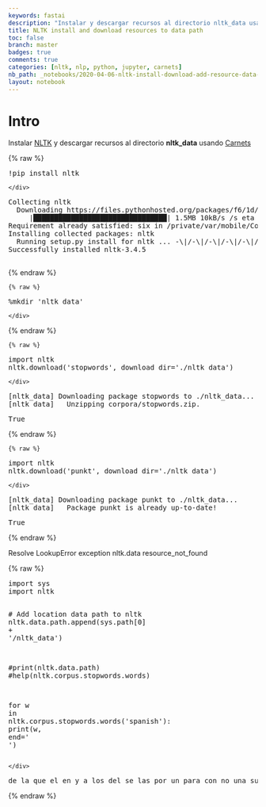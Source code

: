 ```yaml
---
keywords: fastai
description: "Instalar y descargar recursos al directorio nltk_data usando Carnets"
title: NLTK install and download resources to data path
toc: false
branch: master
badges: true
comments: true
categories: [nltk, nlp, python, jupyter, carnets]
nb_path: _notebooks/2020-04-06-nltk-install-download-add-resource-data-path.ipynb
layout: notebook
---
```


<!--
#################################################
### THIS FILE WAS AUTOGENERATED! DO NOT EDIT! ###
#################################################
# file to edit: _notebooks/2020-04-06-nltk-install-download-add-resource-data-path.ipynb
-->

<div class="container" id="notebook-container">
        
<div class="cell border-box-sizing text_cell rendered"><div class="inner_cell">
<div class="text_cell_render border-box-sizing rendered_html">
<h1 id="Intro">Intro<a class="anchor-link" href="#Intro"> </a></h1><p>Instalar <a href="https://www.nltk.org/">NLTK</a> y descargar recursos al directorio <strong>nltk_data</strong> usando <a href="https://holzschu.github.io/Carnets_Jupyter/">Carnets</a></p>

</div>
</div>
</div>
    {% raw %}
    
<div class="cell border-box-sizing code_cell rendered">
<div class="input">

<div class="inner_cell">
    <div class="input_area">
<div class=" highlight hl-ipython3"><pre><span></span><span class="o">!</span>pip install nltk
</pre></div>

    </div>
</div>
</div>

<div class="output_wrapper">
<div class="output">

<div class="output_area">

<div class="output_subarea output_stream output_stdout output_text">
<pre>Collecting nltk
  Downloading https://files.pythonhosted.org/packages/f6/1d/d925cfb4f324ede997f6d47bea4d9babba51b49e87a767c170b77005889d/nltk-3.4.5.zip (1.5MB)
     |████████████████████████████████| 1.5MB 10kB/s /s eta 0:00:014
Requirement already satisfied: six in /private/var/mobile/Containers/Data/Application/6ACBAC54-A47E-4DBF-A175-8CB3E8E8AC20/Library/lib/python3.7/site-packages (from nltk) (1.12.0)
Installing collected packages: nltk
  Running setup.py install for nltk ... -\|/-\|/-\|/-\|/-\|/-\|/-\|/-\|/-\|/-\|/-\|/-\|/-\|/-\|/-\|/-\|/-\|/-\|/-\|/-\|/-\|/-\|/-\|done
Successfully installed nltk-3.4.5
</pre>
</div>
</div>

</div>
</div>

</div>
    {% endraw %}

    {% raw %}
    
<div class="cell border-box-sizing code_cell rendered">
<div class="input">

<div class="inner_cell">
    <div class="input_area">
<div class=" highlight hl-ipython3"><pre><span></span><span class="o">%</span><span class="k">mkdir</span> &#39;nltk_data&#39;
</pre></div>

    </div>
</div>
</div>

</div>
    {% endraw %}

    {% raw %}
    
<div class="cell border-box-sizing code_cell rendered">
<div class="input">

<div class="inner_cell">
    <div class="input_area">
<div class=" highlight hl-ipython3"><pre><span></span><span class="kn">import</span> <span class="nn">nltk</span>
<span class="n">nltk</span><span class="o">.</span><span class="n">download</span><span class="p">(</span><span class="s1">&#39;stopwords&#39;</span><span class="p">,</span> <span class="n">download_dir</span><span class="o">=</span><span class="s1">&#39;./nltk_data&#39;</span><span class="p">)</span>
</pre></div>

    </div>
</div>
</div>

<div class="output_wrapper">
<div class="output">

<div class="output_area">

<div class="output_subarea output_stream output_stderr output_text">
<pre>[nltk_data] Downloading package stopwords to ./nltk_data...
[nltk_data]   Unzipping corpora/stopwords.zip.
</pre>
</div>
</div>

<div class="output_area">



<div class="output_text output_subarea output_execute_result">
<pre>True</pre>
</div>

</div>

</div>
</div>

</div>
    {% endraw %}

    {% raw %}
    
<div class="cell border-box-sizing code_cell rendered">
<div class="input">

<div class="inner_cell">
    <div class="input_area">
<div class=" highlight hl-ipython3"><pre><span></span><span class="kn">import</span> <span class="nn">nltk</span>
<span class="n">nltk</span><span class="o">.</span><span class="n">download</span><span class="p">(</span><span class="s1">&#39;punkt&#39;</span><span class="p">,</span> <span class="n">download_dir</span><span class="o">=</span><span class="s1">&#39;./nltk_data&#39;</span><span class="p">)</span>
</pre></div>

    </div>
</div>
</div>

<div class="output_wrapper">
<div class="output">

<div class="output_area">

<div class="output_subarea output_stream output_stderr output_text">
<pre>[nltk_data] Downloading package punkt to ./nltk_data...
[nltk_data]   Package punkt is already up-to-date!
</pre>
</div>
</div>

<div class="output_area">



<div class="output_text output_subarea output_execute_result">
<pre>True</pre>
</div>

</div>

</div>
</div>

</div>
    {% endraw %}

<div class="cell border-box-sizing text_cell rendered"><div class="inner_cell">
<div class="text_cell_render border-box-sizing rendered_html">
<p>Resolve LookupError exception nltk.data resource_not_found</p>

</div>
</div>
</div>
    {% raw %}
    
<div class="cell border-box-sizing code_cell rendered">
<div class="input">

<div class="inner_cell">
    <div class="input_area">
<div class=" highlight hl-ipython3"><pre><span></span><span class="kn">import</span> <span class="nn">sys</span>
<span class="kn">import</span> <span class="nn">nltk</span>

<span class="c1"># Add location data path to nltk</span>
<span class="n">nltk</span><span class="o">.</span><span class="n">data</span><span class="o">.</span><span class="n">path</span><span class="o">.</span><span class="n">append</span><span class="p">(</span><span class="n">sys</span><span class="o">.</span><span class="n">path</span><span class="p">[</span><span class="mi">0</span><span class="p">]</span> <span class="o">+</span> <span class="s1">&#39;/nltk_data&#39;</span><span class="p">)</span>

<span class="c1">#print(nltk.data.path)</span>
<span class="c1">#help(nltk.corpus.stopwords.words)</span>

<span class="k">for</span> <span class="n">w</span> <span class="ow">in</span> <span class="n">nltk</span><span class="o">.</span><span class="n">corpus</span><span class="o">.</span><span class="n">stopwords</span><span class="o">.</span><span class="n">words</span><span class="p">(</span><span class="s1">&#39;spanish&#39;</span><span class="p">):</span>
    <span class="nb">print</span><span class="p">(</span><span class="n">w</span><span class="p">,</span> <span class="n">end</span><span class="o">=</span><span class="s1">&#39; &#39;</span><span class="p">)</span>
</pre></div>

    </div>
</div>
</div>

<div class="output_wrapper">
<div class="output">

<div class="output_area">

<div class="output_subarea output_stream output_stdout output_text">
<pre>de la que el en y a los del se las por un para con no una su al lo como más pero sus le ya o este sí porque esta entre cuando muy sin sobre también me hasta hay donde quien desde todo nos durante todos uno les ni contra otros ese eso ante ellos e esto mí antes algunos qué unos yo otro otras otra él tanto esa estos mucho quienes nada muchos cual poco ella estar estas algunas algo nosotros mi mis tú te ti tu tus ellas nosotras vosotros vosotras os mío mía míos mías tuyo tuya tuyos tuyas suyo suya suyos suyas nuestro nuestra nuestros nuestras vuestro vuestra vuestros vuestras esos esas estoy estás está estamos estáis están esté estés estemos estéis estén estaré estarás estará estaremos estaréis estarán estaría estarías estaríamos estaríais estarían estaba estabas estábamos estabais estaban estuve estuviste estuvo estuvimos estuvisteis estuvieron estuviera estuvieras estuviéramos estuvierais estuvieran estuviese estuvieses estuviésemos estuvieseis estuviesen estando estado estada estados estadas estad he has ha hemos habéis han haya hayas hayamos hayáis hayan habré habrás habrá habremos habréis habrán habría habrías habríamos habríais habrían había habías habíamos habíais habían hube hubiste hubo hubimos hubisteis hubieron hubiera hubieras hubiéramos hubierais hubieran hubiese hubieses hubiésemos hubieseis hubiesen habiendo habido habida habidos habidas soy eres es somos sois son sea seas seamos seáis sean seré serás será seremos seréis serán sería serías seríamos seríais serían era eras éramos erais eran fui fuiste fue fuimos fuisteis fueron fuera fueras fuéramos fuerais fueran fuese fueses fuésemos fueseis fuesen sintiendo sentido sentida sentidos sentidas siente sentid tengo tienes tiene tenemos tenéis tienen tenga tengas tengamos tengáis tengan tendré tendrás tendrá tendremos tendréis tendrán tendría tendrías tendríamos tendríais tendrían tenía tenías teníamos teníais tenían tuve tuviste tuvo tuvimos tuvisteis tuvieron tuviera tuvieras tuviéramos tuvierais tuvieran tuviese tuvieses tuviésemos tuvieseis tuviesen teniendo tenido tenida tenidos tenidas tened </pre>
</div>
</div>

</div>
</div>

</div>
    {% endraw %}

</div>
 

